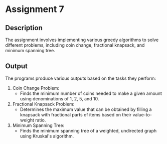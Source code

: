 # Assignment 7

## Description
The assignment involves implementing various greedy algorithms to solve different problems, including coin change, fractional knapsack, and minimum spanning tree.

## Output
The programs produce various outputs based on the tasks they perform:
1. Coin Change Problem:
    - Finds the minimum number of coins needed to make a given amount using denominations of 1, 2, 5, and 10.
2. Fractional Knapsack Problem:
    - Determines the maximum value that can be obtained by filling a knapsack with fractional parts of items based on their value-to-weight ratio.
3. Minimum Spanning Tree:
    - Finds the minimum spanning tree of a weighted, undirected graph using Kruskal's algorithm.

